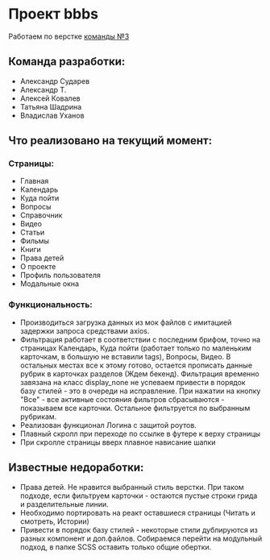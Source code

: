# Проект bbbs

Работаем по верстке [команды №3](https://github.com/SophieMilash/bbbs) 

## Команда разработки:
* Александр Сударев
* Александр Т.
* Алексей Ковалев
* Татьяна Шадрина
* Владислав Уханов

## Что реализовано на текущий момент:
### Страницы:
* Главная
* Календарь
* Куда пойти
* Вопросы
* Справочник
* Видео
* Статьи
* Фильмы
* Книги
* Права детей
* О проекте
* Профиль пользователя
* Модальные окна

### Функциональность:

* Производиться загрузка данных из мок файлов с имитацией задержки запроса средствами axios.
* Фильтрация работает в соответствии с последним брифом, точно на страницах Календарь, Куда пойти (работает только по маленьким карточкам, в большую не вставили tags), Вопросы, Видео. В остальных местах все к этому готово, остается прописать данные рубрик в карточках разделов (Ждем бекенд). Фильтрация временно завязана на класс display_none не успеваем привести в порядок базу стилей - это в очереди на исправление.
При нажатии на кнопку "Все" - все активные состояния фильтров сбрасываются - показываем все карточки. Остальное фильтруется по выбранным рубрикам.
* Реализован функционал Логина с защитой роутов.
* Плавный скролл при переходе по ссылке в футере к верху страницы
* При скролле страницы вверх плавное нависание шапки


## Известные недоработки:
* Права детей. Не нравится выбранный стиль верстки. При таком подходе, если фильтруем карточки - остаются пустые строки грида и разделительные линии.
* Необходимо портировать на реакт оставшиеся страницы (Читать и смотреть, Истории)
* Привести в порядок базу стилей - некоторые стили дублируются из разных компонент и доп.файлов. Собираемся перейти на модульный подход, в папке SCSS оставить только общие обертки.
